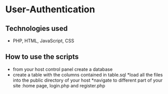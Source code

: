 # User-Authentication
## Technologies used
* PHP, HTML, JavaScript, CSS
## How to use the scripts
* from your host control panel create a database
* create a table with the columns contained in table.sql
*load all the files into the public directory of your host
*navigate to different part of your site :home page, login.php and register.php


